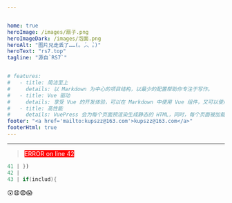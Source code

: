 ```yaml
---


home: true
heroImage: /images/扇子.png
heroImageDark: /images/泡面.png
heroAlt: "图片兄走丢了……(｡ ́︿ ̀｡)"
heroText: "rs7.top"
tagline: "源自`RS7`"


# features:
#   - title: 简洁至上
#     details: 以 Markdown 为中心的项目结构，以最少的配置帮助你专注于写作。
#   - title: Vue 驱动
#     details: 享受 Vue 的开发体验，可以在 Markdown 中使用 Vue 组件，又可以使用 Vue 来开发自定义主题。
#   - title: 高性能
#     details: VuePress 会为每个页面预渲染生成静态的 HTML，同时，每个页面被加载的时候，将作为 SPA 运行。
footer: "<a href='mailto:kupszz@163.com'>kupszz@163.com</a>"
footerHtml: true
---
```



*** 



> <span style="background-color:rgb(255,0,0);color:white"  >ERROR on line 42</span>

```java
41 | })
42 |
43 | if(includ){
```
:astonished::anguished::fearful::scream:
